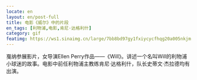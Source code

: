 ```yaml
---
locate: en
layout: en/post-full
title: 电影《威尔》中的片段
en_tags: [利物浦,电影,肯尼·达格利什]
category: gif
featimg: https://ws1.sinaimg.cn/large/7bb8bd97gy1fxiycycfhqg20a005nkjm.gif
---
```


戛纳参展影片，女导演Ellen Perry作品——《Will》。讲述一个名叫Will的利物浦小球迷的故事。电影中前任利物浦主教练肯尼·达格利什，队长史蒂文·杰拉德均有出演。